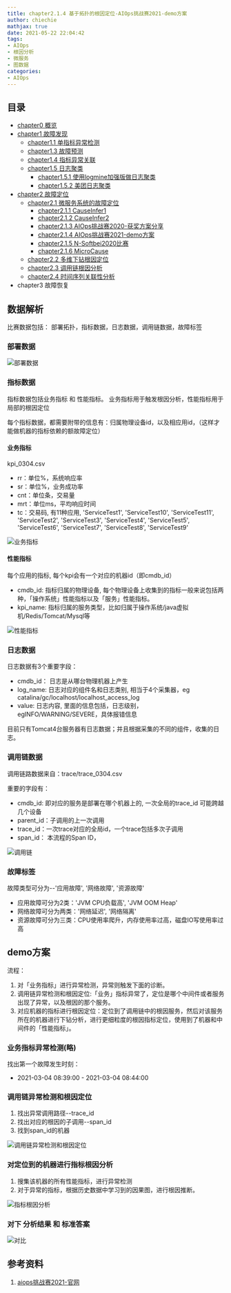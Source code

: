 ```yaml
---
title: chapter2.1.4 基于拓扑的根因定位-AIOps挑战赛2021-demo方案
author: chiechie
mathjax: true
date: 2021-05-22 22:04:42
tags:
- AIOps
- 根因分析
- 微服务
- 图数据
categories: 
- AIOps
---
```


## 目录

- [chapter0 概览](../AIOps-0-summary/)
- [chapter1 故障发现](../AIOps-1-event-generate/)
	- [chapter1.1 单指标异常检测](../AIOps-1_1-kpi-detector/)
	- [chapter1.3 故障预测](../AIOps-1_2-fault-prediction/)
	- [chapter1.4 指标异常关联](../AIOps-1_4-kpi-correlation/)
	- [chapter1.5 日志聚类](../AIOps-1_5-log-analysis/)
		- [chapter1.5.1 使用logmine加强版做日志聚类](../AIOps-1_5_1-log-analysis_logmine/)
		- [chapter1.5.2 美团日志聚类](../AIOps-1_5_2-log-analysis_meituan/)
- [chapter2 故障定位](../AIOps-2-event-analysis/)
	- [chapter2.1 微服务系统的故障定位](../AIOps-2_1-topo-rca/)
		- [chapter2.1.1 CauseInfer1](../AIOps-2_1_1-topo-rca-causeinfer-notes1/)
		- [chapter2.1.2 CauseInfer2](../AIOps-2_1_2-topo-rca-causeinfer-notes2/)
		- [chapter2.1.3 AIOps挑战赛2020-获奖方案分享](../AIOps-2_1_3-topo-rca-aiops2020/)
		- [chapter2.1.4 AIOps挑战赛2021-demo方案](../AIOps-2_1_4-topo-rca-aiops2021/)
		- [chapter2.1.5 N-Softbei2020比赛](../AIOps-2_1_5-topo-rca-cnsoftbei2020/)
		- [chapter2.1.6 MicroCause](../AIOps-2_1_6-topo-rca-MicroCause)
	- [chapter2.2 多维下钻根因定位](../AIOps-2_2-multi-dimensional-rca/)
	- [chapter2.3 调用链根因分析](../AIOps-2_3-trace_rca/)
	- [chapter2.4 时间序列关联性分析](../AIOps-2_4-metric_event_correlation/)
- chapter3 故障恢复


## 数据解析

比赛数据包括： 部署拓扑，指标数据，日志数据，调用链数据，故障标签


### 部署数据

![部署数据](./bushu.png)


### 指标数据

指标数据包括业务指标 和 性能指标。
业务指标用于触发根因分析，性能指标用于局部的根因定位

每个指标数据，都需要附带的信息有：归属物理设备id，以及相应用id，（这样才能做机器的指标依赖的额故障定位）

#### 业务指标

kpi_0304.csv

- rr：单位%，系统响应率
- sr：单位%，业务成功率
- cnt：单位条，交易量
- mrt：单位ms，平均响应时间
- tc：交易码, 有11种应用,
    'ServiceTest1', 'ServiceTest10', 'ServiceTest11', 'ServiceTest2',
     'ServiceTest3', 'ServiceTest4', 'ServiceTest5', 'ServiceTest6',
      'ServiceTest7', 'ServiceTest8', 'ServiceTest9'

![业务指标](./yewu.png)


#### 性能指标

每个应用的指标, 每个kpi会有一个对应的机器id（即cmdb_id）

- cmdb_id: 指标归属的物理设备, 每个物理设备上收集到的指标一般来说包括两种，「操作系统」性能指标以及「服务」性能指标。
- kpi_name: 指标归属的服务类型，比如归属于操作系统/java虚拟机/Redis/Tomcat/Mysql等

![性能指标](./xingneng.png)

### 日志数据


日志数据有3个重要字段：

- cmdb_id： 日志是从哪台物理机器上产生
- log_name: 日志对应的组件名和日志类别, 相当于4个采集器，eg catalina/gc/localhost/localhost_access_log
- value: 日志内容, 里面的信息包括，日志级别，egINFO/WARNING/SEVERE，具体报错信息


目前只有Tomcat4台服务器有日志数据；并且根据采集的不同的组件，收集的日志。


### 调用链数据

调用链路数据来自：trace/trace_0304.csv

重要的字段有：

- cmdb_id: 即对应的服务是部署在哪个机器上的, 一次全局的trace_id 可能跨越几个设备
- parent_id：子调用的上一次调用
- trace_id：一次trace对应的全局id，一个trace包括多次子调用
- span_id： 本流程的Span ID，

![调用链](./trace.png)



### 故障标签

故障类型可分为--'应用故障', '网络故障', '资源故障'

- 应用故障可分为2类：'JVM CPU负载高', 'JVM OOM Heap'
- 网络故障可分为两类：'网络延迟', '网络隔离'
- 资源故障可分为三类：CPU使用率爬升，内存使用率过高，磁盘IO写使用率过高

## demo方案

流程：

1. 对「业务指标」进行异常检测，异常则触发下面的诊断。
2. 调用链异常检测和根因定位:「业务」指标异常了，定位是哪个中间件或者服务出现了异常，以及根因的那个服务。
3. 对应机器的指标进行根因定位：定位到了调用链中的根因服务，然后对该服务所在的机器进行下钻分析，进行更细粒度的根因指标定位，使用到了机器和中间件的「性能指标」。


### 业务指标异常检测(略)

找出第一个故障发生时刻：

- 2021-03-04 08:39:00	- 2021-03-04 08:44:00	

### 调用链异常检测和根因定位

1. 找出异常调用路径--trace_id
2. 找出对应的根因的子调用--span_id
3. 找到span_id的机器

![调用链异常检测和根因定位](./trace_rca.png)


### 对定位到的机器进行指标根因分析

1. 搜集该机器的所有性能指标，进行异常检测
2. 对于异常的指标，根据历史数据中学习到的因果图，进行根因推断。

![指标根因分析](./metric_rca.png)


### 对下 分析结果 和 标准答案

![对比](./evaluate.png)


## 参考资料

1. [aiops挑战赛2021-官网](http://iops.ai/competition_detail/?competition_id=17&flag=1)